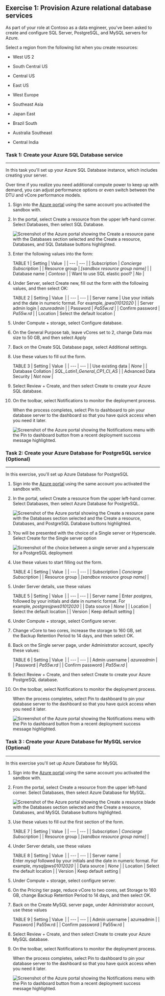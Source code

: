 ## Exercise 1: Provision Azure relational database services

As part of your role at Contoso as a data engineer, you've been asked to create and configure SQL Server, PostgreSQL, and MySQL servers for Azure.

Select a region from the following list when you create resources:

-   West US 2
-   South Central US
-   Central US
-   East US
-   West Europe

-   Southeast Asia
-   Japan East
-   Brazil South
-   Australia Southeast
-   Central India

### Task 1: Create your Azure SQL Database service
  --------------------------------------

In this task you'll set up your Azure SQL Database instance, which includes creating your server.

Over time if you realize you need additional compute power to keep up with demand, you can adjust performance options or even switch between the DTU and vCore performance models.

1.  Sign into the [Azure portal](https://portal.azure.com/learn.docs.microsoft.com) using the same account you activated the sandbox with.

2.  In the portal, select Create a resource from the upper left-hand corner. Select Databases, then select SQL Database.

    ![Screenshot of the Azure portal showing the Create a resource pane with the Databases section selected and the Create a resource, Databases, and SQL Database buttons highlighted.](https://docs.microsoft.com/en-us/learn/wwl-data-ai/explore-provision-deploy-relational-database-offerings-azure/media/7-create-database.png)

3.  Enter the following values into the form:

    TABLE 1
    | Setting | Value  |
    | --- | --- |
    | Subscription | *Concierge Subscription* |
    | Resource group | *[sandbox resource group name]* |
    | Database name | *Contoso* |
    | Want to use SQL elastic pool? | *No* |

4.  Under Server, select Create new, fill out the form with the following values, and then select OK:

    TABLE 2
    | Setting | Value  |
    | --- | --- |
    | Server name | Use your initials and the date in numeric format. For example, *jpws01012020* |
    | Server admin login | *azureadmin* |
    | Password | *Pa55w.rd* |
    | Confirm password | *Pa55w.rd* |
    | Location | Select the default location |

5.  Under Compute + storage, select Configure database.

6.  On the General Purpose tab, leave vCores set to 2, change Data max size to 50 GB, and then select Apply

7.  Back on the Create SQL Database page, select Additional settings.

8.  Use these values to fill out the form.

    TABLE 3
    | Setting | Value  |
    | --- | --- |
    | Use existing data | *None* |
    | Database Collation | *SQL_Latin1_General_CP1_CI_AS* |
    | Advanced Data Security | *Not now* |

9.  Select Review + Create, and then select Create to create your Azure SQL database.

10. On the toolbar, select Notifications to monitor the deployment process.

    When the process completes, select Pin to dashboard to pin your database server to the dashboard so that you have quick access when you need it later.

    ![Screenshot of the Azure portal showing the Notifications menu with the Pin to dashboard button from a recent deployment success message highlighted.](https://docs.microsoft.com/en-us/learn/wwl-data-ai/explore-provision-deploy-relational-database-offerings-azure/media/7-notifications-complete.png)
    


### Task 2: Create your Azure Database for PostgreSQL service (Optional)
 -------------------------------------------------

In this exercise, you'll set up Azure Database for PostgreSQL

1.  Sign into the [Azure portal](https://portal.azure.com/learn.docs.microsoft.com) using the same account you activated the sandbox with.

2.  In the portal, select Create a resource from the upper left-hand corner. Select Databases, then select Azure Database for PostgreSQL.

    ![Screenshot of the Azure portal showing the Create a resource pane with the Databases section selected and the Create a resource, Databases, and PostgreSQL Database buttons highlighted.](https://docs.microsoft.com/en-us/learn/wwl-data-ai/explore-provision-deploy-relational-database-offerings-azure/media/6-create-database-postgre.png)

3.  You will be presented with the choice of a Single server or Hyperscale. Select Create for the Single server option

    ![Screenshot of the choice between a single server and a hyperscale for a PostgreSQL deployment](https://docs.microsoft.com/en-us/learn/wwl-data-ai/explore-provision-deploy-relational-database-offerings-azure/media/6-single-hyperscale.png)

4.  Use these values to start filling out the form.

    TABLE 4
    | Setting | Value  |
    | --- | --- |
    | Subscription | *Concierge Subscription* |
    | Resource group | *[sandbox resource group name]* |

5.  Under Server details, use these values

    TABLE 5
    | Setting | Value  |
    | --- | --- |
    | Server name | Enter *postgres*, followed by your initials and date in numeric format. For example, *postgresjpws01012020* |
    | Data source | *None* |
    | Location | Select the default location |
    | Version | Keep default setting |

6.  Under Compute + storage, select Configure server.

7.  Change vCore to two cores, increase the storage to 160 GB, set the Backup Retention Period to 14 days, and then select OK.

8.  Back on the Single server page, under Administrator account, specify these values:

    TABLE 6
    | Setting | Value  |
    | --- | --- |
    | Admin username | *azureadmin* |
    | Password | *Pa55w.rd* |
    | Confirm password | *Pa55w.rd* |

9.  Select Review + Create, and then select Create to create your Azure PostgreSQL database.

10. On the toolbar, select Notifications to monitor the deployment process.

    When the process completes, select Pin to dashboard to pin your database server to the dashboard so that you have quick access when you need it later.

    ![Screenshot of the Azure portal showing the Notifications menu with the Pin to dashboard button from a recent deployment success message highlighted.](https://docs.microsoft.com/en-us/learn/wwl-data-ai/explore-provision-deploy-relational-database-offerings-azure/media/6-notifications-complete-postgre.png)
    
### Task 3 : Create your Azure Database for MySQL service (Optional)
 --------------------------------------------

In this exercise you'll set up Azure Database for MySQL

1.  Sign into the [Azure portal](https://portal.azure.com/learn.docs.microsoft.com) using the same account you activated the sandbox with.

2.  From the portal, select Create a resource from the upper left-hand corner. Select Databases, then select Azure Database for MySQL.

    ![Screenshot of the Azure portal showing the Create a resource blade with the Databases section selected and the Create a resource, Databases, and MySQL Database buttons highlighted.](https://docs.microsoft.com/en-us/learn/wwl-data-ai/explore-provision-deploy-relational-database-offerings-azure/media/6-create-database-mysql.png)

3.  Use these values to fill out the first section of the form.

    TABLE 7
    | Setting | Value  |
    | --- | --- |
    | Subscription | *Concierge Subscription* |
    | Resource group | *[sandbox resource group name]* |

4.  Under Server details, use these values

    TABLE 8
    | Setting | Value  |
    | --- | --- |
    | Server name | Enter *mysql* followed by your initials and the date in numeric format. For example, *mysqljpws01012020* |
    | Data source | *None* |
    | Location | Select the default location |
    | Version | Keep default setting |

5.  Under Compute + storage, select configure server.

6.  On the Pricing tier page, reduce vCore to two cores, set Storage to 160 GB, change Backup Retention Period to 14 days, and then select OK.

7.  Back on the Create MySQL server page, under Administrator account, use these values

    TABLE 9
    | Setting | Value  |
    | --- | --- |
    | Admin username | azureadmin |
    | Password | Pa55w.rd |
    | Confirm password | Pa55w.rd |

8.  Select Review + Create, and then select Create to create your Azure MySQL database.

9.  On the toolbar, select Notifications to monitor the deployment process.

    When the process completes, select Pin to dashboard to pin your database server to the dashboard so that you have quick access when you need it later.

    ![Screenshot of the Azure portal showing the Notifications menu with the Pin to dashboard button from a recent deployment success message highlighted.](https://docs.microsoft.com/en-us/learn/wwl-data-ai/explore-provision-deploy-relational-database-offerings-azure/media/6-notifications-complete-mysql.png)
    
    
